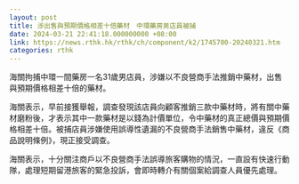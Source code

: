 ```yaml
---
layout: post
title: 涉出售與預期價格相差十倍藥材　中環藥房男店員被捕
date: 2024-03-21 22:41:18.000000000 +08:00
link: https://news.rthk.hk/rthk/ch/component/k2/1745700-20240321.htm
categories: rthk
---
```


海關拘捕中環一間藥房一名31歲男店員，涉嫌以不良營商手法推銷中藥材，出售與預期價格相差十倍的藥材。

海關表示，早前接獲舉報，調查發現該店員向顧客推銷三款中藥材時，將有關中藥材磨粉後，才表示其中一款藥材是以錢為計價單位，令中藥材的真正總價與預期價格相差十倍。被捕店員涉嫌使用誤導性遺漏的不良營商手法銷售中藥材，違反《商品說明條例》，現正接受調查。

海關表示，十分關注商戶以不良營商手法誤導旅客購物的情況，一直設有快速行動隊，處理短期留港旅客的緊急投訴，會即時轉介有關個案給調查人員優先處理。
